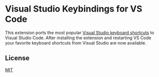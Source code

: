 # Visual Studio Keybindings for VS Code

This extension ports the most popular [Visual Studio keyboard shortcuts](https://msdn.microsoft.com/en-us/library/dn600331.aspx) to Visual Studio Code. After installing the extension and restarting VS Code your favorite keyboard shortcuts from Visual Studio are now available. 

## License
[MIT](license.txt)
